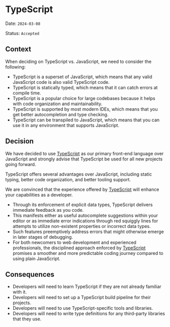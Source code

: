 # TypeScript

Date: `2024-03-08`

Status: `Accepted`

## Context

When deciding on TypeScript vs. JavaScript, we need to consider the following:

- TypeScript is a superset of JavaScript, which means that any valid JavaScript code is also valid TypeScript code.
- TypeScript is statically typed, which means that it can catch errors at compile time.
- TypeScript is a popular choice for large codebases because it helps with code organization and maintainability.
- TypeScript is supported by most modern IDEs, which means that you get better autocompletion and type checking.
- TypeScript can be transpiled to JavaScript, which means that you can use it in any environment that supports JavaScript.

## Decision

We have decided to use [TypeScript](https://www.typescriptlang.org/) as our primary front-end language over JavaScript and strongly advise that
TypeScript be used for all new projects going forward.

TypeScript offers several advantages over JavaScript, including static typing, better code organization, and better
tooling support.

We are convinced that the experience offered by [TypeScript](https://www.typescriptlang.org/) will enhance your capabilities as a developer. 

- Through its enforcement of explicit data types, TypeScript delivers immediate feedback as you code.
- This manifests either as useful autocomplete suggestions within your editor or as immediate error indications through red squiggly lines for attempts to utilize non-existent properties or incorrect data types.
- Such features preemptively address errors that might otherwise emerge in later stages of debugging.
- For both newcomers to web development and experienced professionals, the disciplined approach enforced by [TypeScript](https://www.typescriptlang.org/) promises a smoother and more predictable coding journey compared to using plain JavaScript.

## Consequences

- Developers will need to learn TypeScript if they are not already familiar with it.
- Developers will need to set up a TypeScript build pipeline for their projects.
- Developers will need to use TypeScript-specific tools and libraries.
- Developers will need to write type definitions for any third-party libraries that they use.
